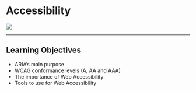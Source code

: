 # Accessibility  
![](https://pbs.twimg.com/ext_tw_video_thumb/1165031765209210880/pu/img/ymTLdXxjTNsJ2riv.jpg:large)
________________________________________  
## Learning Objectives  
  
- ARIA’s main purpose  
- WCAG conformance levels (A, AA and AAA)  
- The importance of Web Accessibility  
- Tools to use for Web Accessibility  
